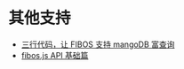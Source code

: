 # 其他支持

- [三行代码，让 FIBOS 支持 mangoDB 富查询](./fibosmongodb.md)
- [fibos.js API 基础篇](./fibosapibasics.md)